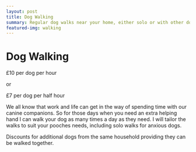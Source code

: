 ```yaml
---
layout: post
title: Dog Walking
summary: Regular dog walks near your home, either solo or with other dogs
featured-img: walking
---
```


# Dog Walking

£10 per dog per hour

or

£7 per dog per half hour

We all know that work and life can get in the way of spending time with our canine companions. So for those days when you need an extra helping hand I can walk your dog as many times a day as they need. I will tailor the walks to suit your pooches needs, including solo walks for anxious dogs.

Discounts for additional dogs from the same household providing they can be walked together.
